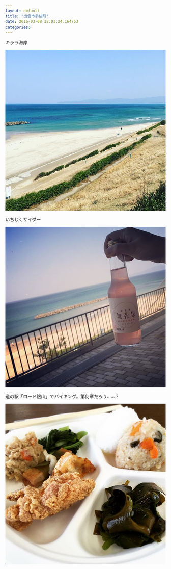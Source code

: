 ```yaml
---
layout: default
title: "出雲市多伎町"
date: 2016-03-08 12:01:24.164753
categories: 
---
```


キララ海岸

![](/assets/images/201603/12822409_159243594461701_523283163_n.jpg)

いちじくサイダー

![](/assets/images/201603/12816849_1098643450167716_1300381622_n.jpg)

道の駅「ロード銀山」でバイキング。第何章だろう......？

![わが家が最も苦手なバイキング](/assets/images/201603/12818919_856882774422375_1489964326_n.jpg)


